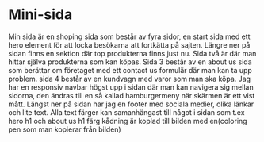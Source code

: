 # Mini-sida
Min sida är en shoping sida som består av fyra sidor, en start sida med ett hero element för att locka besökarna att fortkätta på sajten. Längre ner på sidan finns en sektion där top produkterna finns just nu. Sida två är där man hittar själva produkterna som kan köpas. Sida 3 består av en about us sida som berättar om företaget med ett contact us formulär där man kan ta upp problem. sida 4 består av en kundvagn med varor som man ska köpa. Jag har en responsiv navbar högst upp i sidan där man kan navigera sig mellan sidorna, den ändras till en så kallad hamburgermeny när skärmen är ett vist mått. Längst ner på sidan har jag en footer med sociala medier, olika länkar och lite text. Alla text färger kan samanhängast till något i sidan som t.ex hero h1 och about us h1 färg kådning är koplad till bilden med en(coloring pen som man kopierar från bilden)
